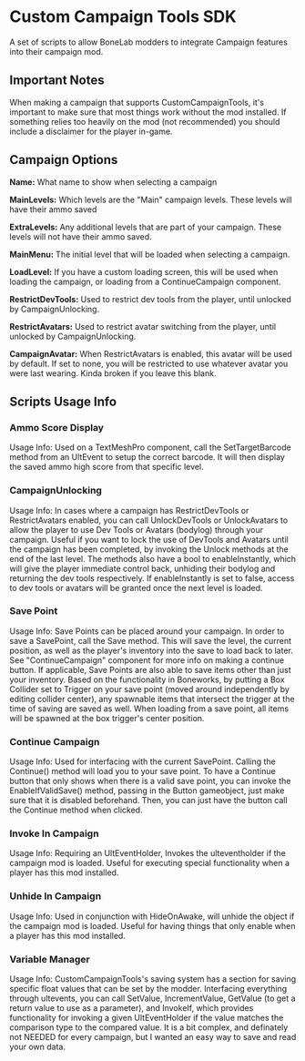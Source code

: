 # Custom Campaign Tools SDK
A set of scripts to allow BoneLab modders to integrate Campaign features into their campaign mod.

## Important Notes
When making a campaign that supports CustomCampaignTools, it's important to make sure that most things work without the mod installed. If something relies too heavily on the mod (not recommended) you should include a disclaimer for the player in-game. 

## Campaign Options
**Name:** What name to show when selecting a campaign

**MainLevels:** Which levels are the "Main" campaign levels. These levels will have their ammo saved

**ExtraLevels:** Any additional levels that are part of your campaign. These levels will not have their ammo saved.

**MainMenu:** The initial level that will be loaded when selecting a campaign.

**LoadLevel:** If you have a custom loading screen, this will be used when loading the campaign, or loading from a ContinueCampaign component.

**RestrictDevTools:** Used to restrict dev tools from the player, until unlocked by CampaignUnlocking.

**RestrictAvatars:** Used to restrict avatar switching from the player, until unlocked by CampaignUnlocking.

**CampaignAvatar:** When RestrictAvatars is enabled, this avatar will be used by default. If set to none, you will be restricted to use whatever avatar you were last wearing. Kinda broken if you leave this blank.

## Scripts Usage Info

### Ammo Score Display
Usage Info: Used on a TextMeshPro component, call the SetTargetBarcode method from an UltEvent to setup the correct barcode. It will then display the saved ammo high score from that specific level.

### CampaignUnlocking
Usage Info: In cases where a campaign has RestrictDevTools or RestrictAvatars enabled, you can call UnlockDevTools or UnlockAvatars to allow the player to use Dev Tools or Avatars (bodylog) through your campaign. Useful if you want to lock the use of DevTools and Avatars until the campaign has been completed, by invoking the Unlock methods at the end of the last level. The methods also have a bool to enableInstantly, which will give the player immediate control back, unhiding their bodylog and returning the dev tools respectively. If enableInstantly is set to false, access to dev tools or avatars will be granted once the next level is loaded.

### Save Point
Usage Info: Save Points can be placed around your campaign. In order to save a SavePoint, call the Save method. This will save the level, the current position, as well as the player's inventory into the save to load back to later. See "ContinueCampaign" component for more info on making a continue button.
If applicable, Save Points are also able to save items other than just your inventory. Based on the functionality in Boneworks, by putting a Box Collider set to Trigger on your save point (moved around independently by editing collider center), any spawnable items that intersect the trigger at the time of saving are saved as well. When loading from a save point, all items will be spawned at the box trigger's center position.

### Continue Campaign
Usage Info: Used for interfacing with the current SavePoint. Calling the Continue() method will load you to your save point. To have a Continue button that only shows when there is a valid save point, you can invoke the EnableIfValidSave() method, passing in the Button gameobject, just make sure that it is disabled beforehand. Then, you can just have the button call the Continue method when clicked.

### Invoke In Campaign
Usage Info: Requiring an UltEventHolder, Invokes the ulteventholder if the campaign mod is loaded. Useful for executing special functionality when a player has this mod installed.

### Unhide In Campaign
Usage Info: Used in conjunction with HideOnAwake, will unhide the object if the campaign mod is loaded. Useful for having things that only enable when a player has this mod installed.

### Variable Manager
Usage Info: CustomCampaignTools's saving system has a section for saving specific float values that can be set by the modder. Interfacing everything through ultevents, you can call SetValue, IncrementValue, GetValue (to get a return value to use as a parameter), and InvokeIf, which provides functionality for invoking a given UltEventHolder if the value matches the comparison type to the compared value. It is a bit complex, and definately not NEEDED for every campaign, but I wanted an easy way to save and read your own data.
